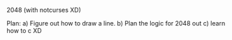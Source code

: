 2048 (with notcurses XD)

Plan:
a) Figure out how to draw a line.
b) Plan the logic for 2048 out
c) learn how to c XD

